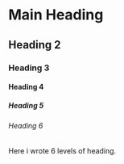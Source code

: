 # Main Heading
## Heading 2
### Heading 3
#### Heading 4
##### Heading 5
###### Heading 6
Here i wrote 6 levels of heading.
